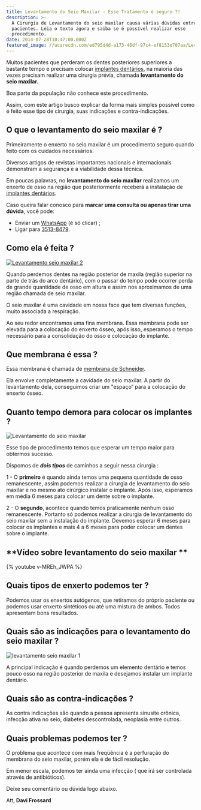 ```yaml
---
title: Levantamento do Seio Maxilar - Esse Tratamento é seguro ?!
description: >-
  A Cirurgia de Levantamento do seio maxilar causa várias dúvidas entre os
  pacientes. Leia o texto agora e saiba se é possível realizar esse
  procedimento.
date: 2014-07-28T10:47:00.000Z
featured_image: //ucarecdn.com/ed795d4d-a173-46df-97c4-ef8153e707aa/Levantamento-seio-maxilar.png
---
```

Muitos pacientes que perderam os dentes posteriores superiores a bastante tempo e precisam colocar [implantes dentários](/tratamentos/implante-dentario/ "Implantodontia"), na maioria das vezes precisam realizar uma cirurgia prévia, chamada **levantamento do seio maxilar.** 

Boa parte da população não conhece este procedimento. 

Assim, com este artigo busco explicar da forma mais simples possível como é feito esse tipo de cirurgia, suas indicações e contra-indicações.

## O que o levantamento do seio maxilar é ?

Primeiramente o enxerto no seio maxilar é um procedimento seguro quando feito com os cuidados necessários. 

Diversos artigos de revistas importantes nacionais e internacionais demonstram a segurança e a viabilidade dessa técnica. 

Em poucas palavras, no **levantamento do seio maxilar** realizamos um enxerto de osso na região que posteriormente receberá a instalação de [implantes dentários](/tratamentos/implante-dentario/ "Implantodontia").

Caso queira falar conosco para **marcar uma consulta ou apenas tirar uma dúvida**, você pode: 

* Enviar um [WhatsApp](https://api.whatsapp.com/send?phone=55021976637803) (é só clicar) ; 
* Ligar para [3513-8479](tel:2135138479).

## Como ela é feita ?

[![Levantamento seio maxilar 2](/images/uploads/2014/07/Levantamento-seio-maxilar-2-300x212.jpg)](//ucarecdn.com/9cad9fa2-4680-4431-b9ee-1010031f14c4/Levantamento-seio-maxilar-3.jpg)

Quando perdemos dentes na região posterior de maxila (região superior na parte de trás do arco dentário), com o passar do tempo pode ocorrer perda de grande quantidade de osso em altura e assim nos aproximamos de uma região chamada de seio maxilar. 

O seio maxilar é uma cavidade em nossa face que tem diversas funções, muito associada a respiração. 

Ao seu redor encontramos uma fina membrana. Essa membrana pode ser elevada para a colocação do enxerto ósseo, após isso, esperamos o tempo necessário para a consolidação do osso e colocação do implante.

## Que membrana é essa ?

Essa membrana é chamada de [membrana de Schneider](https://es.wikipedia.org/wiki/Membrana_de_Schneider). 

Ela envolve completamente a cavidade do seio maxilar. A partir do levantamento dela, conseguimos criar um "espaço“ para a colocação do enxerto ósseo.

## Quanto tempo demora para colocar os implantes ?

![Levantamento do seio maxilar](//ucarecdn.com/f732904a-a038-41eb-9c97-19b7383ec887/dente-do-siso.jpg) 

Esse tipo de procedimento temos que esperar um tempo maior para obtermos sucesso. 

Dispomos de **_dois tipos_** de caminhos a seguir nessa cirurgia : 

1 - O **primeiro** é quando ainda temos uma pequena quantidade de osso remanescente, assim podemos realizar a cirurgia de levantamento do seio maxilar e no mesmo ato cirúrgico instalar o implante. Após isso, esperamos em média 6 meses para colocar um dente sobre o implante. 

2 - O **segundo**, acontece quando temos praticamente nenhum osso remanescente. Portanto só podemos realizar a cirurgia de levantamento do seio maxilar sem a instalação do implante. Devemos esperar 6 meses para colocar os implantes e mais 4 a 6 meses para poder colocar um dentes sobre o implante.

## **Vídeo sobre levantamento do seio maxilar **

{% youtube v-MREh_JWPA %}

## Quais tipos de enxerto podemos ter ?

Podemos usar os enxertos autógenos, que retiramos do próprio paciente ou podemos usar enxerto sintéticos ou até uma mistura de ambos. Todos apresentam bons resultados.

## Quais são as indicações para o levantamento do seio maxilar ?

![levantamento seio maxilar 1](/images/uploads/2014/07/levantamento-seio-maxilar-1-300x184.png) 

A principal indicação é quando perdemos um elemento dentário e temos pouco osso na região posterior de maxila e desejamos instalar um implante dentário.

## Quais são as contra-indicações ?

As contra indicações são quando a pessoa apresenta sinusite crônica, infecção ativa no seio, diabetes descontrolada, neoplasia entre outros.

## Quais problemas podemos ter ?

O problema que acontece com mais freqüência é a perfuração do membrana do seio maxilar, porém ela é de fácil resolução. 

Em menor escala, podemos ter ainda uma infecção ( que irá ser controlada através de antibióticos).   

Deixe seu comentário ou dúvida logo abaixo. 

Att, **Davi Frossard**
